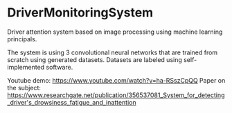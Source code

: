# DriverMonitoringSystem
Driver attention system based on image processing using machine learning principals.

The system is using 3 convolutional neural networks that are trained from scratch using generated datasets. Datasets are labeled using self-implemented software.

Youtube demo: https://www.youtube.com/watch?v=ha-RSszCpQQ
Paper on the subject: https://www.researchgate.net/publication/356537081_System_for_detecting_driver's_drowsiness_fatigue_and_inattention
